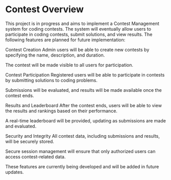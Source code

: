 <h1>Contest Overview</h1>
This project is in progress and aims to implement a Contest Management system for coding contests. The system will eventually allow users to participate in coding contests, submit solutions, and view results. The following features are planned for future implementation:

Contest Creation
Admin users will be able to create new contests by specifying the name, description, and duration.

The contest will be made visible to all users for participation.

Contest Participation
Registered users will be able to participate in contests by submitting solutions to coding problems.

Submissions will be evaluated, and results will be made available once the contest ends.

Results and Leaderboard
After the contest ends, users will be able to view the results and rankings based on their performance.

A real-time leaderboard will be provided, updating as submissions are made and evaluated.

Security and Integrity
All contest data, including submissions and results, will be securely stored.

Secure session management will ensure that only authorized users can access contest-related data.

These features are currently being developed and will be added in future updates.
